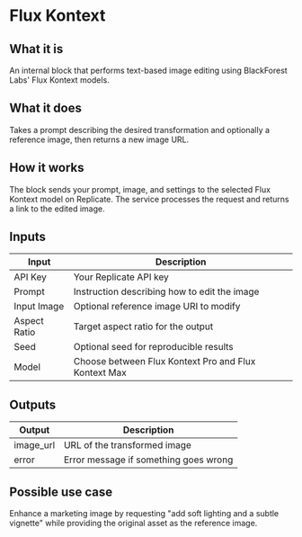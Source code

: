 # Flux Kontext

## What it is
An internal block that performs text-based image editing using BlackForest Labs' Flux Kontext models.

## What it does
Takes a prompt describing the desired transformation and optionally a reference image, then returns a new image URL.

## How it works
The block sends your prompt, image, and settings to the selected Flux Kontext model on Replicate. The service processes the request and returns a link to the edited image.

## Inputs
| Input | Description |
|-------|-------------|
| API Key | Your Replicate API key |
| Prompt | Instruction describing how to edit the image |
| Input Image | Optional reference image URI to modify |
| Aspect Ratio | Target aspect ratio for the output |
| Seed | Optional seed for reproducible results |
| Model | Choose between Flux Kontext Pro and Flux Kontext Max |

## Outputs
| Output | Description |
|--------|-------------|
| image_url | URL of the transformed image |
| error | Error message if something goes wrong |

## Possible use case
Enhance a marketing image by requesting "add soft lighting and a subtle vignette" while providing the original asset as the reference image.
